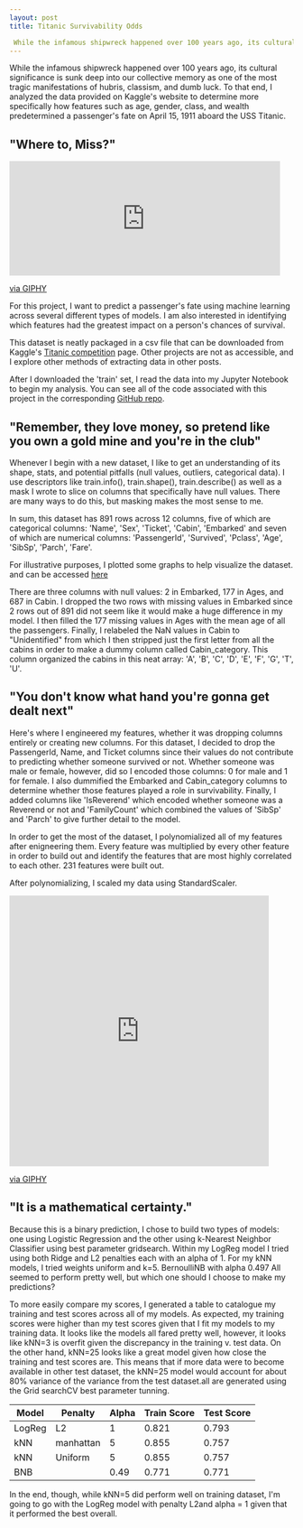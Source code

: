 ```yaml
---
layout: post
title: Titanic Survivability Odds

 While the infamous shipwreck happened over 100 years ago, its cultural significance is sunk deep into our collective memory as one of the most tragic manifestations of hubris, classism, and dumb luck.  To that end, I analyzed the data provided on Kaggle's website to determine more specifically how features such as age, gender, class, and wealth predetermined a passenger's fate on April 15, 1911 aboard the USS Titanic.
---
```


While the infamous shipwreck happened over 100 years ago, its cultural significance is sunk deep into our collective memory as one of the most tragic manifestations of hubris, classism, and dumb luck.  To that end, I analyzed the data provided on Kaggle's website to determine more specifically how features such as age, gender, class, and wealth predetermined a passenger's fate on April 15, 1911 aboard the USS Titanic.

## "Where to, Miss?"

<iframe src="https://giphy.com/embed/ghvWn8S0jiI0M" width="480" height="203" frameBorder="0" class="giphy-embed" allowFullScreen></iframe><p><a href="https://giphy.com/gifs/movie-titanic-ghvWn8S0jiI0M">via GIPHY</a></p>


For this project, I want to predict a passenger's fate using machine learning across several different types of models.  I am also interested in identifying which features had the greatest impact on a person's chances of survival.

This dataset is neatly packaged in a csv file that can be downloaded from Kaggle's [Titanic competition](https://www.kaggle.com/c/titanic/data) page.  Other projects are not as accessible, and I explore other methods of extracting data in other posts.  

After I downloaded the 'train' set, I read the data into my Jupyter Notebook to begin my analysis.  You can see all of the code associated with this project in the corresponding [GitHub repo](https://github.com/KirosG/GA_Projects).

## "Remember, they love money, so pretend like you own a gold mine and you're in the club"


Whenever I begin with a new dataset, I like to get an understanding of its shape, stats, and potential pitfalls (null values, outliers, categorical data).  I use descriptors like train.info(), train.shape(), train.describe() as well as a mask I wrote to slice on columns that specifically have null values.  There are many ways to do this, but masking makes the most sense to me.  

In sum, this dataset has 891 rows across 12 columns, five of which are categorical columns: 'Name',	'Sex',	'Ticket',	'Cabin',	'Embarked' and seven of which are numerical columns: 'PassengerId',	'Survived',	'Pclass',	'Age',	'SibSp',	'Parch',	'Fare'.

For illustrative purposes, I plotted some graphs to help visualize the dataset.   and can be accessed [here](https://github.com/KirosG/GA_Projects)

There are three columns with null values: 2 in Embarked, 177 in Ages, and 687 in Cabin.  I dropped the two rows with missing values in Embarked since 2 rows out of 891 did not seem like it would make a huge difference in my model.  I then filled the 177 missing values in Ages with the mean age of all the passengers.  Finally, I relabeled the NaN values in Cabin to "Unidentified" from which I then stripped just the first letter from all the cabins in order to make a dummy column called Cabin_category.  This column organized the cabins in this neat array: 'A', 'B', 'C', 'D', 'E', 'F', 'G', 'T', 'U'.  


## "You don't know what hand you're gonna get dealt next"


Here's where I engineered my features, whether it was dropping columns entirely or creating new columns.  For this dataset, I decided to drop the PassengerId, Name, and Ticket columns since their values do not contribute to predicting whether someone survived or not.  Whether someone was male or female, however, did so I encoded those columns: 0 for male and 1 for female.  I also dummified the Embarked and Cabin_category columns to determine whether those features played a role in survivability.  Finally, I added columns like 'IsReverend' which encoded whether someone was a Reverend or not and 'FamilyCount' which combined the values of 'SibSp' and 'Parch' to give further detail to the model.  

In order to get the most of the dataset, I polynomialized all of my features after enigneering them.  Every feature was multiplied by every other feature in order to build out and identify the features that are most highly correlated to each other.  231 features were built out.


After polynomializing, I scaled my data using StandardScaler.



<iframe src="https://giphy.com/embed/Y4aRyFaavT9ss" width="460" height="480" frameBorder="0" class="giphy-embed" allowFullScreen></iframe><p><a href="https://giphy.com/gifs/Y4aRyFaavT9ss">via GIPHY</a></p>


## "It is a mathematical certainty."


Because this is a binary prediction, I chose to build two types of models: one using Logistic Regression and the other using k-Nearest Neighbor Classifier using best parameter gridsearch.  Within my LogReg model I tried using both Ridge and L2 penalties each with an alpha of 1.  For my kNN models, I tried  weights uniform and k=5. BernoulliNB with alpha 0.497 All seemed to perform pretty well, but which one should I choose to make my predictions?

To more easily compare my scores, I generated a table to catalogue my training and test scores across all of my models.  As expected, my training scores were higher than my test scores given that I fit my models to my training data.  It looks like the models all fared pretty well, however, it looks like kNN=3 is overfit given the discrepancy in the training v. test data.  On the other hand, kNN=25 looks like a great model given how close the training and test scores are.  This means that if more data were to become available in other test dataset, the kNN=25 model would account for about 80% variance of the variance from the test dataset.all are generated using the Grid searchCV best parameter tunning.

| Model  | Penalty | Alpha | Train Score | Test Score |
|--------|---------|-------|-------------|------------|
| LogReg | L2      | 1     | 0.821       | 0.793      |
| kNN    |manhattan| 5     | 0.855       | 0.757      |
| kNN    |Uniform  | 5     | 0.855       | 0.757      |
| BNB    |         | 0.49  | 0.771       | 0.771      |


In the end, though, while kNN=5 did perform well on training dataset, I'm going to go with the LogReg model with penalty L2and alpha = 1 given that it performed the best overall.


